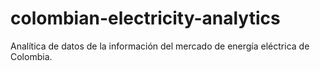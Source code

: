 # colombian-electricity-analytics
Analítica de datos de la información del mercado de energía eléctrica de Colombia.

